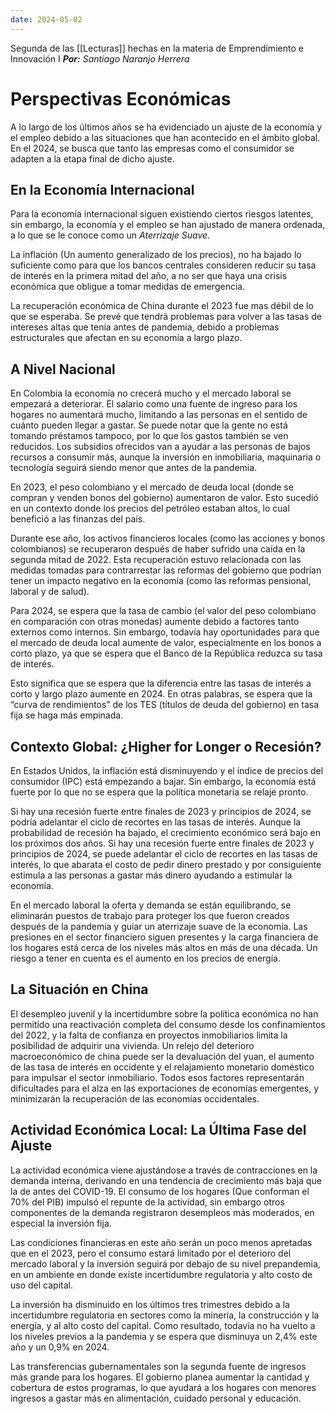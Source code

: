 ```yaml
---
date: 2024-05-02
---
```


Segunda de las [[Lecturas]] hechas en la materia de Emprendimiento e Innovación I
***Por:*** *Santiago Naranjo Herrera*

# Perspectivas Económicas
A lo largo de los últimos años se ha evidenciado un ajuste de la economía y el empleo debido a las situaciones que han acontecido en el ámbito global. En el 2024, se busca que tanto las empresas como el consumidor se adapten a la etapa final de dicho ajuste. 

## En la Economía Internacional

Para la economía internacional siguen existiendo ciertos riesgos latentes, sin embargo, la economía y el empleo se han ajustado de manera ordenada, a lo que se le conoce como un *Aterrizaje Suave*.

La inflación (Un aumento generalizado de los precios), no ha bajado lo suficiente como para que los bancos centrales consideren reducir su tasa de interés en la primera mitad del año, a no ser que haya una crisis económica que obligue a tomar medidas de emergencia.

La recuperación económica de China durante el 2023 fue mas débil de lo que se esperaba. Se prevé que tendrá problemas para volver a las tasas de intereses altas que tenía antes de pandemia, debido a problemas estructurales que afectan en su economía a largo plazo.

## A Nivel Nacional
En Colombia la economía no crecerá mucho y el mercado laboral se empezará a deteriorar. El salario como una fuente de ingreso para los hogares no aumentará mucho, limitando a las personas en el sentido de cuánto pueden llegar a gastar. Se puede notar que la gente no está tomando préstamos tampoco, por lo que los gastos también se ven reducidos. Los subsidios ofrecidos van a ayudar a las personas de bajos recursos a consumir más, aunque la inversión en inmobiliaria, maquinaria o tecnología seguirá siendo menor que antes de la pandemia.

En 2023, el peso colombiano y el mercado de deuda local (donde se compran y venden bonos del gobierno) aumentaron de valor. Esto sucedió en un contexto donde los precios del petróleo estaban altos, lo cual benefició a las finanzas del país.

Durante ese año, los activos financieros locales (como las acciones y bonos colombianos) se recuperaron después de haber sufrido una caída en la segunda mitad de 2022. Esta recuperación estuvo relacionada con las medidas tomadas para contrarrestar las reformas del gobierno que podrían tener un impacto negativo en la economía (como las reformas pensional, laboral y de salud).

Para 2024, se espera que la tasa de cambio (el valor del peso colombiano en comparación con otras monedas) aumente debido a factores tanto externos como internos. Sin embargo, todavía hay oportunidades para que el mercado de deuda local aumente de valor, especialmente en los bonos a corto plazo, ya que se espera que el Banco de la República reduzca su tasa de interés.

Esto significa que se espera que la diferencia entre las tasas de interés a corto y largo plazo aumente en 2024. En otras palabras, se espera que la “curva de rendimientos” de los TES (títulos de deuda del gobierno) en tasa fija se haga más empinada.

## Contexto Global: ¿Higher for Longer o Recesión?

En Estados Unidos, la inflación está disminuyendo y el índice de precios del consumidor (IPC) está empezando a bajar. Sin embargo, la economía está fuerte por lo que no se espera que la política monetaria se relaje pronto.

Si hay una recesión fuerte entre finales de 2023 y principios de 2024, se podría adelantar el ciclo de recortes en las tasas de interés. Aunque la probabilidad de recesión ha bajado, el crecimiento económico será bajo en los próximos dos años.
Si hay una recesión fuerte entre finales de 2023 y principios de 2024, se puede adelantar el ciclo de recortes en las tasas de interés, lo que abarata el costo de pedir dinero prestado y por consiguiente estimula a las personas a gastar más dinero ayudando a estimular la economía.

En el mercado laboral la oferta y demanda se están equilibrando, se eliminarán puestos de trabajo para proteger los que fueron creados después de la pandemia y guiar un aterrizaje suave de la economía. Las presiones en el sector financiero siguen presentes y la carga financiera de los hogares está cerca de los niveles más altos en más de una década. Un riesgo a tener en cuenta es el aumento en los precios de energía.

## La Situación en China
El desempleo juvenil y la incertidumbre sobre la política económica no han permitido una reactivación completa del consumo desde los confinamientos del 2022, y la falta de confianza en proyectos inmobiliarios limita la posibilidad de adquirir una vivienda. Un relejo del deterioro macroeconómico de china puede ser la devaluación del yuan, el aumento de las tasa de interés en occidente y el relajamiento monetario doméstico para impulsar el sector inmobiliario. Todos esos factores representarán dificultades para el alza en las exportaciones de economías emergentes, y minimizarán la recuperación de las economías occidentales.
## Actividad Económica Local: La Última Fase del Ajuste

La actividad económica viene ajustándose a través de contracciones en la demanda interna, derivando en una tendencia de crecimiento más baja que la de antes del COVID-19. El consumo de los hogares (Que conforman el 70% del PIB) impulsó el repunte de la actividad, sin embargo otros componentes de la demanda registraron desempleos más moderados, en especial la inversión fija.

Las condiciones financieras en este año serán un poco menos apretadas que en el 2023, pero el consumo estará limitado por el deterioro del mercado laboral y la inversión seguirá por debajo de su nivel prepandemia, en un ambiente en donde existe incertidumbre regulatoria y alto costo de uso del capital.

La inversión ha disminuido en los últimos tres trimestres debido a la incertidumbre regulatoria en sectores como la minería, la construcción y la energía, y al alto costo del capital. Como resultado, todavía no ha vuelto a los niveles previos a la pandemia y se espera que disminuya un 2,4% este año y un 0,9% en 2024.

Las transferencias gubernamentales son la segunda fuente de ingresos más grande para los hogares. El gobierno planea aumentar la cantidad y cobertura de estos programas, lo que ayudará a los hogares con menores ingresos a gastar más en alimentación, cuidado personal y educación.